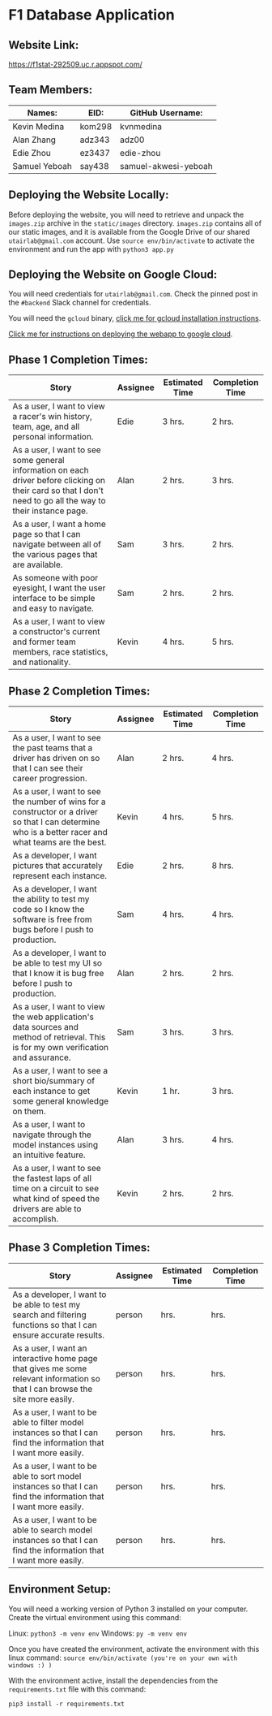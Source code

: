 # F1 Database Application

## Website Link:
https://f1stat-292509.uc.r.appspot.com/

## Team Members:
| Names: | EID: | GitHub Username: |
| -------| -----| -----------------|
| Kevin Medina | kom298 | kvnmedina | 
| Alan Zhang | adz343 | adz00 |
| Edie Zhou | ez3437 | edie-zhou |
| Samuel Yeboah | say438 | samuel-akwesi-yeboah | 

## Deploying the Website Locally:
Before deploying the website, you will need to retrieve and unpack the `images.zip` archive in the 
`static/images` directory. `images.zip` contains all of our static images, and it is available from the
Google Drive of our shared `utairlab@gmail.com` account.
Use `source env/bin/activate` to activate the environment and run the app with `python3 app.py`

## Deploying the Website on Google Cloud:
You will need credentials for `utairlab@gmail.com`. Check the pinned post in the `#backend`  Slack channel for credentials.

You will need the `gcloud` binary, [click me for gcloud installation instructions](https://cloud.google.com/sdk/docs/install).

[Click me for instructions on deploying the webapp to google cloud](https://codelabs.developers.google.com/codelabs/cloud-app-engine-python3/#5).

## Phase 1 Completion Times:
| Story | Assignee | Estimated Time | Completion Time |
| ----- | -------- | -------------- | --------------- |
| As a user, I want to view a racer's win history, team, age, and all personal information. | Edie | 3 hrs. | 2 hrs. |
| As a user, I want to see some general information on each driver before clicking on their card so that I don't need to go all the way to their instance page. | Alan | 2 hrs. | 3 hrs. |
| As a user, I want a home page so that I can navigate between all of the various pages that are available. | Sam | 3 hrs. | 2 hrs. |
| As someone with poor eyesight, I want the user interface to be simple and easy to navigate. | Sam | 2 hrs. | 2 hrs. |
| As a user, I want to view a constructor's current and former team members, race statistics, and nationality. | Kevin | 4 hrs. | 5 hrs. |

## Phase 2 Completion Times:
| Story | Assignee | Estimated Time | Completion Time |
| ----- | -------- | -------------- | --------------- |
| As a user, I want to see the past teams that a driver has driven on so that I can see their career progression. | Alan | 2 hrs. | 4 hrs. |
| As a user, I want to see the number of wins for a constructor or a driver so that I can determine who is a better racer and what teams are the best. | Kevin | 4 hrs. | 5 hrs. |
| As a developer, I want pictures that accurately represent each instance. | Edie | 2 hrs. | 8 hrs. |
| As a developer, I want the ability to test my code so I know the software is free from bugs before I push to production. | Sam | 4 hrs. | 4 hrs. |
| As a developer, I want to be able to test my UI so that I know it is bug free before I push to production. | Alan | 2 hrs. | 2 hrs. | 
| As a user, I want to view the web application's data sources and method of retrieval. This is for my own verification and assurance. | Sam | 3 hrs. | 3 hrs. |
| As a user, I want to see a short bio/summary of each instance to get some general knowledge on them. | Kevin | 1 hr. | 3 hrs. |
| As a user, I want to navigate through the model instances using an intuitive feature. | Alan | 3 hrs. | 4 hrs. |
| As a user, I want to see the fastest laps of all time on a circuit to see what kind of speed the drivers are able to accomplish. | Kevin | 2 hrs. | 2 hrs. |

## Phase 3 Completion Times:
| Story | Assignee | Estimated Time | Completion Time |
| ----- | -------- | -------------- | --------------- |
| As a developer, I want to be able to test my search and filtering functions so that I can ensure accurate results. | person |  hrs. |  hrs. |
| As a user, I want an interactive home page that gives me some relevant information so that I can browse the site more easily. | person |  hrs. |  hrs. |
| As a user, I want to be able to filter model instances so that I can find the information that I want more easily. | person |  hrs. |  hrs. |
| As a user, I want to be able to sort model instances so that I can find the information that I want more easily. | person |  hrs. |  hrs. |
| As a user, I want to be able to search model instances so that I can find the information that I want more easily. | person |  hrs. |  hrs. |

## Environment Setup:
You will need a working version of Python 3 installed on your computer. Create the virtual environment using this command:

Linux: `python3 -m venv env`
Windows: `py -m venv env`

Once you have created the environment, activate the environment with this linux command:
`source env/bin/activate (you're on your own with windows :) )` 

With the environment active, install the dependencies from the `requirements.txt` file with this command:

`pip3 install -r requirements.txt`
